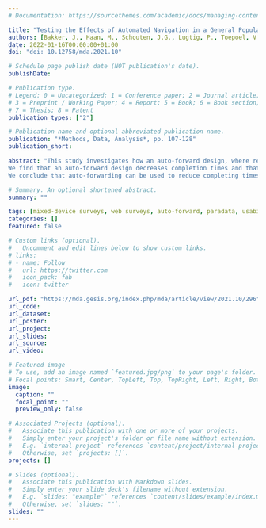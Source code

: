 ```yaml
---
# Documentation: https://sourcethemes.com/academic/docs/managing-content/

title: "Testing the Effects of Automated Navigation in a General Population Web Survey"
authors: [Bakker, J., Haan, M., Schouten, J.G., Lugtig, P., Toepoel, V., Struminskaya, B., Giessen, D. and Meertens, V. ]
date: 2022-01-16T00:00:00+01:00
doi: "doi: 10.12758/mda.2021.10"

# Schedule page publish date (NOT publication's date).
publishDate:

# Publication type.
# Legend: 0 = Uncategorized; 1 = Conference paper; 2 = Journal article;
# 3 = Preprint / Working Paper; 4 = Report; 5 = Book; 6 = Book section;
# 7 = Thesis; 8 = Patent
publication_types: ["2"]

# Publication name and optional abbreviated publication name.
publication: "*Methods, Data, Analysis*, pp. 107-128"
publication_short: 

abstract: "This study investigates how an auto-forward design, where respondents navigate through a  web survey automatically, affects response times and navigation behavior in a long mixed- device web survey. We embedded an experiment in a health survey administered to the  general population in The Netherlands to test the auto-forward design against a manual-forward design. Analyses are based on detailed paradata that keep track of the respondents’ behavior in navigating the survey. 
We find that an auto-forward design decreases completion times and that questions on pages with automated navigation are answered significant ly faster compared to questions on pages with manual navigation. However, we also find  that respondents use the navigation buttons more in the auto-forward condition compared  to the manual-forward condition, largely canceling out the reduction in survey duration.  Furthermore, we also find that the answer options ‘I don’t know’ and ‘I rather not say’ are  used just as often in the auto-forward condition as in the manual-forward condition, indicating no differences in satisficing behavior. 
We conclude that auto-forwarding can be used to reduce completing times, but we also advice to carefully consider mixing manual and auto-forwarding within a survey."

# Summary. An optional shortened abstract.
summary: ""

tags: [mixed-device surveys, web surveys, auto-forward, paradata, usability, statistics netherlands]
categories: []
featured: false

# Custom links (optional).
#   Uncomment and edit lines below to show custom links.
# links:
# - name: Follow
#   url: https://twitter.com
#   icon_pack: fab
#   icon: twitter

url_pdf: "https://mda.gesis.org/index.php/mda/article/view/2021.10/296"
url_code:
url_dataset:
url_poster:
url_project:
url_slides:
url_source:
url_video:

# Featured image
# To use, add an image named `featured.jpg/png` to your page's folder. 
# Focal points: Smart, Center, TopLeft, Top, TopRight, Left, Right, BottomLeft, Bottom, BottomRight.
image:
  caption: ""
  focal_point: ""
  preview_only: false

# Associated Projects (optional).
#   Associate this publication with one or more of your projects.
#   Simply enter your project's folder or file name without extension.
#   E.g. `internal-project` references `content/project/internal-project/index.md`.
#   Otherwise, set `projects: []`.
projects: []

# Slides (optional).
#   Associate this publication with Markdown slides.
#   Simply enter your slide deck's filename without extension.
#   E.g. `slides: "example"` references `content/slides/example/index.md`.
#   Otherwise, set `slides: ""`.
slides: ""
---
```

